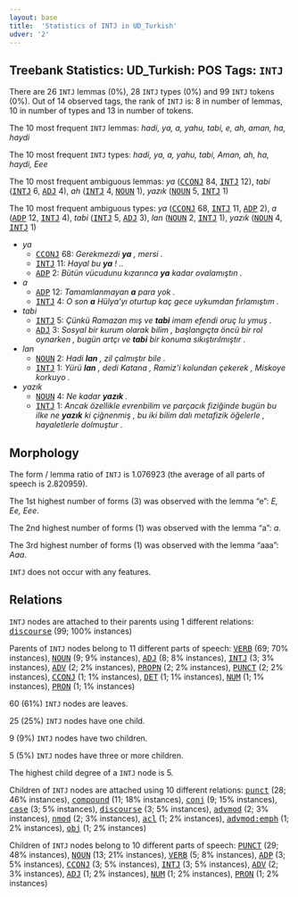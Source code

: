 ```yaml
---
layout: base
title:  'Statistics of INTJ in UD_Turkish'
udver: '2'
---
```


## Treebank Statistics: UD_Turkish: POS Tags: `INTJ`

There are 26 `INTJ` lemmas (0%), 28 `INTJ` types (0%) and 99 `INTJ` tokens (0%).
Out of 14 observed tags, the rank of `INTJ` is: 8 in number of lemmas, 10 in number of types and 13 in number of tokens.

The 10 most frequent `INTJ` lemmas: <em>hadi, ya, a, yahu, tabi, e, ah, aman, ha, haydi</em>

The 10 most frequent `INTJ` types:  <em>hadi, ya, a, yahu, tabi, Aman, ah, ha, haydi, Eee</em>

The 10 most frequent ambiguous lemmas: <em>ya</em> (<tt><a href="tr-pos-CCONJ.html">CCONJ</a></tt> 84, <tt><a href="tr-pos-INTJ.html">INTJ</a></tt> 12), <em>tabi</em> (<tt><a href="tr-pos-INTJ.html">INTJ</a></tt> 6, <tt><a href="tr-pos-ADJ.html">ADJ</a></tt> 4), <em>ah</em> (<tt><a href="tr-pos-INTJ.html">INTJ</a></tt> 4, <tt><a href="tr-pos-NOUN.html">NOUN</a></tt> 1), <em>yazık</em> (<tt><a href="tr-pos-NOUN.html">NOUN</a></tt> 5, <tt><a href="tr-pos-INTJ.html">INTJ</a></tt> 1)

The 10 most frequent ambiguous types:  <em>ya</em> (<tt><a href="tr-pos-CCONJ.html">CCONJ</a></tt> 68, <tt><a href="tr-pos-INTJ.html">INTJ</a></tt> 11, <tt><a href="tr-pos-ADP.html">ADP</a></tt> 2), <em>a</em> (<tt><a href="tr-pos-ADP.html">ADP</a></tt> 12, <tt><a href="tr-pos-INTJ.html">INTJ</a></tt> 4), <em>tabi</em> (<tt><a href="tr-pos-INTJ.html">INTJ</a></tt> 5, <tt><a href="tr-pos-ADJ.html">ADJ</a></tt> 3), <em>lan</em> (<tt><a href="tr-pos-NOUN.html">NOUN</a></tt> 2, <tt><a href="tr-pos-INTJ.html">INTJ</a></tt> 1), <em>yazık</em> (<tt><a href="tr-pos-NOUN.html">NOUN</a></tt> 4, <tt><a href="tr-pos-INTJ.html">INTJ</a></tt> 1)


* <em>ya</em>
  * <tt><a href="tr-pos-CCONJ.html">CCONJ</a></tt> 68: <em>Gerekmezdi <b>ya</b> , mersi .</em>
  * <tt><a href="tr-pos-INTJ.html">INTJ</a></tt> 11: <em>Hayal bu <b>ya</b> ! ..</em>
  * <tt><a href="tr-pos-ADP.html">ADP</a></tt> 2: <em>Bütün vücudunu kızarınca <b>ya</b> kadar ovalamıştın .</em>
* <em>a</em>
  * <tt><a href="tr-pos-ADP.html">ADP</a></tt> 12: <em>Tamamlanmayan <b>a</b> para yok .</em>
  * <tt><a href="tr-pos-INTJ.html">INTJ</a></tt> 4: <em>O son <b>a</b> Hülya'yı oturtup kaç gece uykumdan fırlamıştım .</em>
* <em>tabi</em>
  * <tt><a href="tr-pos-INTJ.html">INTJ</a></tt> 5: <em>Çünkü Ramazan mış ve <b>tabi</b> imam efendi oruç lu ymuş .</em>
  * <tt><a href="tr-pos-ADJ.html">ADJ</a></tt> 3: <em>Sosyal bir kurum olarak bilim , başlangıçta öncü bir rol oynarken , bugün artçı ve <b>tabi</b> bir konuma sıkıştırılmıştır .</em>
* <em>lan</em>
  * <tt><a href="tr-pos-NOUN.html">NOUN</a></tt> 2: <em>Hadi <b>lan</b> , zil çalmıştır bile .</em>
  * <tt><a href="tr-pos-INTJ.html">INTJ</a></tt> 1: <em>Yürü <b>lan</b> , dedi Katana , Ramiz'i kolundan çekerek , Miskoye korkuyo .</em>
* <em>yazık</em>
  * <tt><a href="tr-pos-NOUN.html">NOUN</a></tt> 4: <em>Ne kadar <b>yazık</b> .</em>
  * <tt><a href="tr-pos-INTJ.html">INTJ</a></tt> 1: <em>Ancak özellikle evrenbilim ve parçacık fiziğinde bugün bu ilke ne <b>yazık</b> ki çiğnenmiş , bu iki bilim dalı metafizik öğelerle , hayaletlerle dolmuştur .</em>

## Morphology

The form / lemma ratio of `INTJ` is 1.076923 (the average of all parts of speech is 2.820959).

The 1st highest number of forms (3) was observed with the lemma “e”: <em>E, Ee, Eee</em>.

The 2nd highest number of forms (1) was observed with the lemma “a”: <em>a</em>.

The 3rd highest number of forms (1) was observed with the lemma “aaa”: <em>Aaa</em>.

`INTJ` does not occur with any features.


## Relations

`INTJ` nodes are attached to their parents using 1 different relations: <tt><a href="tr-dep-discourse.html">discourse</a></tt> (99; 100% instances)

Parents of `INTJ` nodes belong to 11 different parts of speech: <tt><a href="tr-pos-VERB.html">VERB</a></tt> (69; 70% instances), <tt><a href="tr-pos-NOUN.html">NOUN</a></tt> (9; 9% instances), <tt><a href="tr-pos-ADJ.html">ADJ</a></tt> (8; 8% instances), <tt><a href="tr-pos-INTJ.html">INTJ</a></tt> (3; 3% instances), <tt><a href="tr-pos-ADV.html">ADV</a></tt> (2; 2% instances), <tt><a href="tr-pos-PROPN.html">PROPN</a></tt> (2; 2% instances), <tt><a href="tr-pos-PUNCT.html">PUNCT</a></tt> (2; 2% instances), <tt><a href="tr-pos-CCONJ.html">CCONJ</a></tt> (1; 1% instances), <tt><a href="tr-pos-DET.html">DET</a></tt> (1; 1% instances), <tt><a href="tr-pos-NUM.html">NUM</a></tt> (1; 1% instances), <tt><a href="tr-pos-PRON.html">PRON</a></tt> (1; 1% instances)

60 (61%) `INTJ` nodes are leaves.

25 (25%) `INTJ` nodes have one child.

9 (9%) `INTJ` nodes have two children.

5 (5%) `INTJ` nodes have three or more children.

The highest child degree of a `INTJ` node is 5.

Children of `INTJ` nodes are attached using 10 different relations: <tt><a href="tr-dep-punct.html">punct</a></tt> (28; 46% instances), <tt><a href="tr-dep-compound.html">compound</a></tt> (11; 18% instances), <tt><a href="tr-dep-conj.html">conj</a></tt> (9; 15% instances), <tt><a href="tr-dep-case.html">case</a></tt> (3; 5% instances), <tt><a href="tr-dep-discourse.html">discourse</a></tt> (3; 5% instances), <tt><a href="tr-dep-advmod.html">advmod</a></tt> (2; 3% instances), <tt><a href="tr-dep-nmod.html">nmod</a></tt> (2; 3% instances), <tt><a href="tr-dep-acl.html">acl</a></tt> (1; 2% instances), <tt><a href="tr-dep-advmod-emph.html">advmod:emph</a></tt> (1; 2% instances), <tt><a href="tr-dep-obj.html">obj</a></tt> (1; 2% instances)

Children of `INTJ` nodes belong to 10 different parts of speech: <tt><a href="tr-pos-PUNCT.html">PUNCT</a></tt> (29; 48% instances), <tt><a href="tr-pos-NOUN.html">NOUN</a></tt> (13; 21% instances), <tt><a href="tr-pos-VERB.html">VERB</a></tt> (5; 8% instances), <tt><a href="tr-pos-ADP.html">ADP</a></tt> (3; 5% instances), <tt><a href="tr-pos-CCONJ.html">CCONJ</a></tt> (3; 5% instances), <tt><a href="tr-pos-INTJ.html">INTJ</a></tt> (3; 5% instances), <tt><a href="tr-pos-ADV.html">ADV</a></tt> (2; 3% instances), <tt><a href="tr-pos-ADJ.html">ADJ</a></tt> (1; 2% instances), <tt><a href="tr-pos-NUM.html">NUM</a></tt> (1; 2% instances), <tt><a href="tr-pos-PRON.html">PRON</a></tt> (1; 2% instances)

